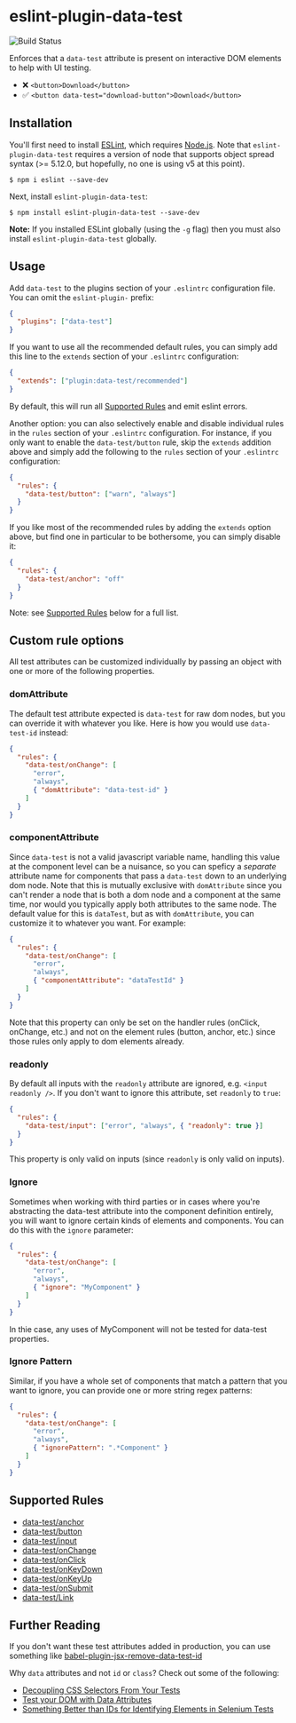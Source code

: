 # eslint-plugin-data-test

![Build Status](https://github.com/tandrewnichols/eslint-plugin-data-test/actions/workflows/ci.yml/badge.svg)

Enforces that a `data-test` attribute is present on interactive DOM elements to help with UI testing.

- ❌ `<button>Download</button>`
- ✅ `<button data-test="download-button">Download</button>`

## Installation

You'll first need to install [ESLint](http://eslint.org), which requires [Node.js](https://nodejs.org). Note that `eslint-plugin-data-test` requires a version of node that supports object spread syntax (>= 5.12.0, but hopefully, no one is using v5 at this point).

```
$ npm i eslint --save-dev
```

Next, install `eslint-plugin-data-test`:

```
$ npm install eslint-plugin-data-test --save-dev
```

**Note:** If you installed ESLint globally (using the `-g` flag) then you must also install `eslint-plugin-data-test` globally.

## Usage

Add `data-test` to the plugins section of your `.eslintrc` configuration file. You can omit the `eslint-plugin-` prefix:

```json
{
  "plugins": ["data-test"]
}
```

If you want to use all the recommended default rules, you can simply add this line to the `extends` section of your `.eslintrc` configuration:

```json
{
  "extends": ["plugin:data-test/recommended"]
}
```

By default, this will run all [Supported Rules](#supported-rules) and emit eslint errors.

Another option: you can also selectively enable and disable individual rules in the `rules` section of your `.eslintrc` configuration. For instance, if you only want to enable the `data-test/button` rule, skip the `extends` addition above and simply add the following to the `rules` section of your `.eslintrc` configuration:

```json
{
  "rules": {
    "data-test/button": ["warn", "always"]
  }
}
```

If you like most of the recommended rules by adding the `extends` option above, but find one in particular to be bothersome, you can simply disable it:

```json
{
  "rules": {
    "data-test/anchor": "off"
  }
}
```

Note: see [Supported Rules](#supported-rules) below for a full list.

## Custom rule options

All test attributes can be customized individually by passing an object with one or more of the following properties.

### domAttribute

The default test attribute expected is `data-test` for raw dom nodes, but you can override it with whatever you like. Here is how you would use `data-test-id` instead:

```json
{
  "rules": {
    "data-test/onChange": [
      "error",
      "always",
      { "domAttribute": "data-test-id" }
    ]
  }
}
```

### componentAttribute

Since `data-test` is not a valid javascript variable name, handling this value at the component level can be a nuisance, so you can speficy a _separate_ attribute name for components that pass a `data-test` down to an underlying dom node. Note that this is mutually exclusive with `domAttribute` since you can't render a node that is both a dom node and a component at the same time, nor would you typically apply both attributes to the same node. The default value for this is `dataTest`, but as with `domAttribute`, you can customize it to whatever you want. For example:

```json
{
  "rules": {
    "data-test/onChange": [
      "error",
      "always",
      { "componentAttribute": "dataTestId" }
    ]
  }
}
```

Note that this property can only be set on the handler rules (onClick, onChange, etc.) and not on the element rules (button, anchor, etc.) since those rules only apply to dom elements already.

### readonly

By default all inputs with the `readonly` attribute are ignored, e.g. `<input readonly />`. If you don't want to ignore this attribute, set `readonly` to `true`:

```json
{
  "rules": {
    "data-test/input": ["error", "always", { "readonly": true }]
  }
}
```

This property is only valid on inputs (since `readonly` is only valid on inputs).

### Ignore

Sometimes when working with third parties or in cases where you're abstracting the data-test attribute into the component definition entirely, you will want to ignore certain kinds of elements and components. You can do this with the `ignore` parameter:

```json
{
  "rules": {
    "data-test/onChange": [
      "error",
      "always",
      { "ignore": "MyComponent" }
    ]
  }
}
```

In thie case, any uses of MyComponent will not be tested for data-test properties.

### Ignore Pattern

Similar, if you have a whole set of components that match a pattern that you want to ignore, you can provide one or more string regex patterns:

```json
{
  "rules": {
    "data-test/onChange": [
      "error",
      "always",
      { "ignorePattern": ".*Component" }
    ]
  }
}
```

## Supported Rules

- [data-test/anchor](./docs/rules/anchor)
- [data-test/button](./docs/rules/button)
- [data-test/input](./docs/rules/input)
- [data-test/onChange](./docs/rules/onChange)
- [data-test/onClick](./docs/rules/onClick)
- [data-test/onKeyDown](./docs/rules/onKeyDown)
- [data-test/onKeyUp](./docs/rules/onKeyUp)
- [data-test/onSubmit](./docs/rules/onSubmit)
- [data-test/Link](./docs/rules/Link)

## Further Reading

If you don't want these test attributes added in production, you can use something like [babel-plugin-jsx-remove-data-test-id](https://github.com/coderas/babel-plugin-jsx-remove-data-test-id)

Why `data` attributes and not `id` or `class`? Check out some of the following:

- [Decoupling CSS Selectors From Your Tests](https://mixandgo.com/learn/decoupling-css-selectors-from-your-tests)
- [Test your DOM with Data Attributes](https://medium.com/@colecodes/test-your-dom-with-data-attributes-44fccc43ed4b)
- [Something Better than IDs for Identifying Elements in Selenium Tests](https://techblog.constantcontact.com/software-development/a-better-way-to-id-elements-in-selenium-tests/)

